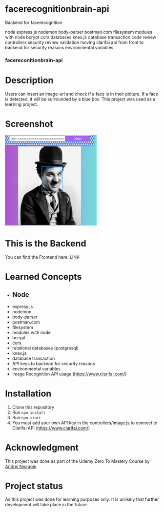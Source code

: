 # facerecognitionbrain-api
Backend for facerecognition

node
express.js
nodemon
body-parser
postman.com
filesystem
modules with node
bcrypt
cors
databases
knex.js
database transaction
code review
controllers
security review 
validation
moving clarifai api from front to backend for security reasons 
environmental variables


### facereconitionbrain-api

# Description
Users can insert an image-url and check if a face is in their picture. If a face is detected, it will be surrounded by a blue box.
This project was used as a learning project. 

# Screenshot
![screenshot](facedetection_screenshot.png)

# This is the Backend
You can find the Frontend here: LINK

# Learned Concepts
* ## Node
* express.js
* nodemon
* body-parser
* postman.com
* filesystem
* modules with node
* bcrypt
* cors
* relational databases (postgresql)
* knex.js
* database transaction
* API keys to backend for security reasons 
* environmental variables
* Image Recognition API usage (https://www.clarifai.com/)

# Installation
1. Clone this repository
2. Run `npm install`
3. Run `npm start`
4. You must add your own API key in the controllers/image.js to connect to Clarifai API (https://www.clarifai.com/)

# Acknowledgment
This project was done as part of the Udemy Zero To Mastery Course by [Andrei Neagoie](https://github.com/aneagoie)

# Project status
As this project was done for learning purposes only. It is unlikely that further development will take place in the future. 
